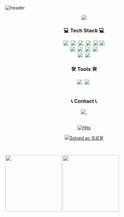 <!--타이틀 부분-->
![header](https://capsule-render.vercel.app/api?type=waving&color=gradient&height=120&animation=fadeIn&section=footer&text=TaeSan+Choi&fontAlign=70)


<p align="center">
  <a href="https://git.io/typing-svg">
    <img src="https://readme-typing-svg.demolab.com/?lines=Welcome+to+TaeSan's+Github!;&font=Redressed&size=40&color=B2CCFF">
  </a>
</p>


<h3 align="center">💻 Tech Stack 💻</h3>
<p align="center">
<img src="https://img.shields.io/badge/java-007396?style=for-the-badge&logo=Java&logoColor=white"/>&nbsp  
<img src="https://img.shields.io/badge/Python-3766AB?style=for-the-badge&logo=Python&logoColor=white"/>&nbsp 
<img src="https://img.shields.io/badge/C-00599C?style=for-the-badge&logo=c&logoColor=white"/>&nbsp
<img src="https://img.shields.io/badge/Javascript-ffb13b?style=for-the-badge&logo=javascript&logoColor=white"/>&nbsp
<img src="https://img.shields.io/badge/HTML5-E34F26?style=for-the-badge&logo=HTML5&logoColor=white">
<img src="https://img.shields.io/badge/CSS3-1572B6?style=for-the-badge&logo=CSS3&logoColor=white">

<br>
<img src="https://img.shields.io/badge/Spring-6DB33F?style=for-the-badge&logo=Spring&logoColor=white"/>&nbsp
<img src="https://img.shields.io/badge/SpringBoot-6DB33F?style=for-the-badge&logo=SpringBoot&logoColor=white"/>&nbsp 
<!--<img src="https://img.shields.io/badge/Node.js-339933?style=for-the-badge&logo=Node.js&logoColor=white"/>&nbsp-->
<img src="https://img.shields.io/badge/React-20232a?style=for-the-badge&logo=React&logoColor=61DAFB"/>&nbsp
<img src="https://img.shields.io/badge/Vue.js-4FC08D?style=for-the-badge&logo=Vue.js&logoColor=white"/>
<br>
<img src="https://img.shields.io/badge/Mysql-007396?style=for-the-badge&logo=MySql&logoColor=white"/>&nbsp
<img src="https://img.shields.io/badge/MariaDB-003545?style=for-the-badge&logo=mariaDB&logoColor=white"/>

[//]: # (<img src="https://img.shields.io/badge/MongoDB-47A248?style=flat-square&logo=MongoDB&logoColor=white"/>)
<!--   <img src="https://img.shields.io/badge/AWS-232F3E?style=flat-square&logo=AmazonAWS&logoColor=white"/></a>&nbsp 
  <img src="https://img.shields.io/badge/Docker-2496ED?style=flat-square&logo=Docker&logoColor=white"/></a>&nbsp 
  <img src="https://img.shields.io/badge/Jenkins-D24939?style=flat-square&logo=Jenkins&logoColor=white"/></a>&nbsp  -->
</p>




<h3 align="center">🛠 Tools 🛠</h3>
<div align="center">
 <img src="https://img.shields.io/badge/Git-F05033?style=for-the-badge&logo=git&logoColor=white" />&nbsp
<img src="https://img.shields.io/badge/Github-181717?style=for-the-badge&logo=github&logoColor=white" />&nbsp
</div>

<br>
<h3 align="center">📞 Contact 📞</h3>
<div align="center">

  <a href="mailto:xotks7524@gmail,com">
<img src="https://img.shields.io/badge/Gmail-D14836?style=for-the-badge&logo=gmail&logoColor=white" />&nbsp
  </a>
</div>


<div align="center">
<br>

[![Hits](https://hits.seeyoufarm.com/api/count/incr/badge.svg?url=https%3A%2F%2Fgithub.com%2FChoiTaeSan&count_bg=%236799FF&title_bg=%23002266&icon=&icon_color=%23E7E7E7&title=Hits&edge_flat=false)](https://hits.seeyoufarm.com)
</div>

<div align="center">

[![Solved.ac 프로필](http://mazassumnida.wtf/api/v2/generate_badge?boj=xotks7524)](https://solved.ac/xotks7524)
</div>

<br>

<p>
  <img height="180em" src="https://github-readme-stats.vercel.app/api?username=Tae4an&show_icons=true&include_all_commits=true&bg_color=30,4C4C4C,4641D9&title_color=fff&text_color=fff">
  <img height="180em" src="https://github-readme-stats.vercel.app/api/top-langs/?username=Tae4an&layout=compact&bg_color=30,4C4C4C,4641D9&title_color=fff&text_color=fff">
</p>
